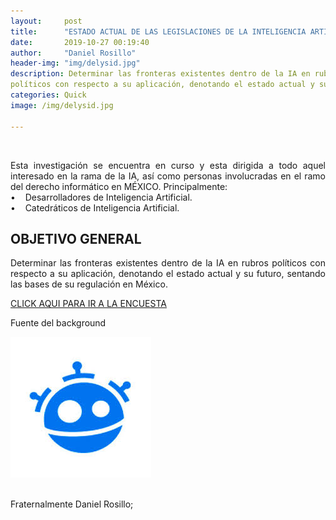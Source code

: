 ```yaml
---
layout:     post
title:      "ESTADO ACTUAL DE LAS LEGISLACIONES DE LA INTELIGENCIA ARTIFICIAL EN MÉXICO"
date:       2019-10-27 00:19:40
author:     "Daniel Rosillo"
header-img: "img/delysid.jpg"
description: Determinar las fronteras existentes dentro de la IA en rubros
políticos con respecto a su aplicación, denotando el estado actual y su futuro, sentando las bases de su regulación en México.
categories: Quick
image: /img/delysid.jpg

---
```

<div style="text-align: justify;">
<br>
<p>Esta investigación se encuentra en curso y esta dirigida a todo aquel interesado
en la rama de la IA, así como personas involucradas en el ramo del derecho
informático en MÉXICO. Principalmente:<br>
&#8226;&nbsp;&nbsp;&nbsp; Desarrolladores de Inteligencia Artificial.<br>
&#8226;&nbsp;&nbsp;&nbsp; Catedráticos de Inteligencia Artificial.<br>
<h2>
OBJETIVO GENERAL
</h2>
<p>
Determinar las fronteras existentes dentro de la IA en rubros
políticos con respecto a su aplicación, denotando el estado actual y
su futuro, sentando las bases de su regulación en México.
<br>

<a href="https://docs.google.com/forms/d/e/1FAIpQLSd0KvAUG_0TD-mPrVDtjxIZCT9UnycTq5riCCSeoOZWuypOiw/viewform">CLICK AQUI PARA IR A LA ENCUESTA</a>
<p>Fuente del background
<br>
<div class="badges">
                    <a class="badge-link" href="https://www.freepik.com/free-vector/particle-artificial-inteligence-face-background_5513843.htm#page=1&query=artificial%20intelligence&position=0" ><img src="/img/images.jpeg" alt="" img class="img-responsive"></a>
                     </div>
<br>
<p>Fraternalmente Daniel Rosillo;